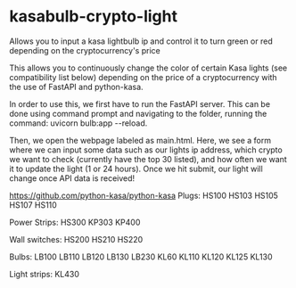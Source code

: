 # kasabulb-crypto-light
Allows you to input a kasa lightbulb ip and control it to turn green or red depending on the cryptocurrency's price

This allows you to continuously change the color of certain Kasa lights (see compatibility list below) depending on the price of a cryptocurrency with the use of FastAPI and python-kasa.

In order to use this, we first have to run the FastAPI server. 
This can be done using command prompt and navigating to the folder, running the command: uvicorn bulb:app --reload. 

Then, we open the webpage labeled as main.html. Here, we see a form where we can input some data such as our lights ip address, which crypto we want to check (currently have the top 30 listed), and how often we want it to update the light (1 or 24 hours). Once we hit submit, our light will change once API data is received!


https://github.com/python-kasa/python-kasa
Plugs:
    HS100
    HS103
    HS105
    HS107
    HS110
    
Power Strips:
    HS300
    KP303
    KP400

Wall switches:
    HS200
    HS210
    HS220

Bulbs:
    LB100
    LB110
    LB120
    LB130
    LB230
    KL60
    KL110
    KL120
    KL125
    KL130

Light strips:
    KL430
